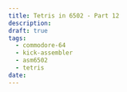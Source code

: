 ```yaml
---
title: Tetris in 6502 - Part 12
description: 
draft: true
tags:
  - commodore-64
  - kick-assembler
  - asm6502
  - tetris
date:
---
```

